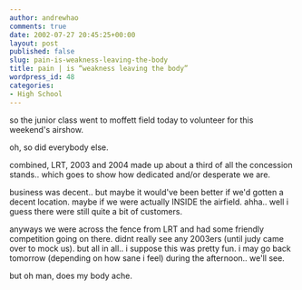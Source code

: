 ```yaml
---
author: andrewhao
comments: true
date: 2002-07-27 20:45:25+00:00
layout: post
published: false
slug: pain-is-weakness-leaving-the-body
title: pain | is “weakness leaving the body”
wordpress_id: 48
categories:
- High School
---
```


so the junior class went to moffett field today to volunteer for this weekend's airshow.

oh, so did everybody else.

combined, LRT, 2003 and 2004 made up about a third of all the concession stands.. which goes to show how dedicated and/or desperate we are.

business was decent.. but maybe it would've been better if we'd gotten a decent location. maybe if we were actually INSIDE the airfield. ahha.. well i guess there were still quite a bit of customers.

anyways we were across the fence from LRT and had some friendly competition going on there. didnt really see any 2003ers (until judy came over to mock us). but all in all.. i suppose this was pretty fun. i may go back tomorrow (depending on how sane i feel) during the afternoon.. we'll see.

but oh man, does my body ache.
